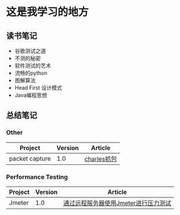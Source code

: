 # 这是我学习的地方

## 读书笔记

+ 谷歌测试之道
+ 不测的秘密
+ 软件测试的艺术
+ 流畅的python
+ 图解算法
+ Head First 设计模式
+ Java编程思想

## 总结笔记

### Other

|   Project   |  Version    |  Article    |
| ---- | ---- | ---- |
|   packet capture    |   1.0   | [charles抓包](summarize/other/charles抓包工具.md) |



### Performance Testing
|   Project   |  Version    |  Article    |
| ---- | ---- | ---- |
|   Jmeter    |   1.0   | [通过远程服务器使用Jmeter进行压力测试](summarize/performanceTesting/通过远程服务器使用Jmeter进行压力测试.md) |